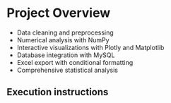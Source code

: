 # Project Overview
- Data cleaning and preprocessing
- Numerical analysis with NumPy
- Interactive visualizations with Plotly and Matplotlib
- Database integration with MySQL
- Excel export with conditional formatting
- Comprehensive statistical analysis
## Execution instructions 
